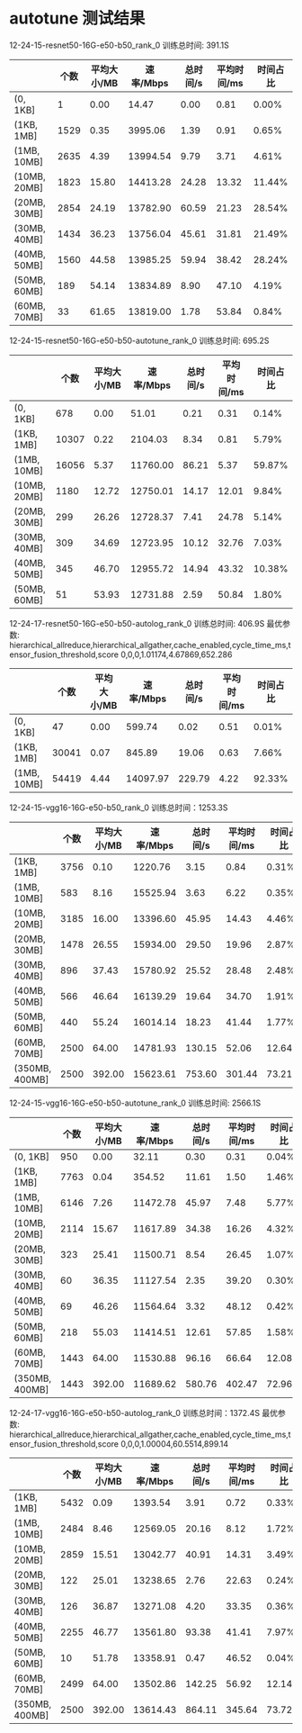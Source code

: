 # autotune 测试结果
12-24-15-resnet50-16G-e50-b50_rank_0
训练总时间: 391.1S

|   |个数|平均大小/MB|速率/Mbps|总时间/s|平均时间/ms|时间占比|
|---|---|---|---|---|---|---|
|(0, 1KB]|1|0.00|14.47|0.00|0.81|0.00%|
|(1KB, 1MB]|1529|0.35|3995.06|1.39|0.91|0.65%|
|(1MB, 10MB]|2635|4.39|13994.54|9.79|3.71|4.61%|
|(10MB, 20MB]|1823|15.80|14413.28|24.28|13.32|11.44%|
|(20MB, 30MB]|2854|24.19|13782.90|60.59|21.23|28.54%|
|(30MB, 40MB]|1434|36.23|13756.04|45.61|31.81|21.49%|
|(40MB, 50MB]|1560|44.58|13985.25|59.94|38.42|28.24%|
|(50MB, 60MB]|189|54.14|13834.89|8.90|47.10|4.19%|
|(60MB, 70MB]|33|61.65|13819.00|1.78|53.84|0.84%|




12-24-15-resnet50-16G-e50-b50-autotune_rank_0
训练总时间: 695.2S

|   |个数|平均大小/MB|速率/Mbps|总时间/s|平均时间/ms|时间占比|
|---|---|---|---|---|---|---|
|(0, 1KB]|678|0.00|51.01|0.21|0.31|0.14%|
|(1KB, 1MB]|10307|0.22|2104.03|8.34|0.81|5.79%|
|(1MB, 10MB]|16056|5.37|11760.00|86.21|5.37|59.87%|
|(10MB, 20MB]|1180|12.72|12750.01|14.17|12.01|9.84%|
|(20MB, 30MB]|299|26.26|12728.37|7.41|24.78|5.14%|
|(30MB, 40MB]|309|34.69|12723.95|10.12|32.76|7.03%|
|(40MB, 50MB]|345|46.70|12955.72|14.94|43.32|10.38%|
|(50MB, 60MB]|51|53.93|12731.88|2.59|50.84|1.80%|


12-24-17-resnet50-16G-e50-b50-autolog_rank_0
训练总时间: 406.9S
最优参数:
hierarchical_allreduce,hierarchical_allgather,cache_enabled,cycle_time_ms,tensor_fusion_threshold,score 
 0,0,0,1.01174,4.67869,652.286

|   |个数|平均大小/MB|速率/Mbps|总时间/s|平均时间/ms|时间占比|
|---|---|---|---|---|---|---|
|(0, 1KB]|47|0.00|599.74|0.02|0.51|0.01%|
|(1KB, 1MB]|30041|0.07|845.89|19.06|0.63|7.66%|
|(1MB, 10MB]|54419|4.44|14097.97|229.79|4.22|92.33%|





12-24-15-vgg16-16G-e50-b50_rank_0
训练总时间：1253.3S

|   |个数|平均大小/MB|速率/Mbps|总时间/s|平均时间/ms|时间占比|
|---|---|---|---|---|---|---|
|(1KB, 1MB]|3756|0.10|1220.76|3.15|0.84|0.31%|
|(1MB, 10MB]|583|8.16|15525.94|3.63|6.22|0.35%|
|(10MB, 20MB]|3185|16.00|13396.60|45.95|14.43|4.46%|
|(20MB, 30MB]|1478|26.55|15934.00|29.50|19.96|2.87%|
|(30MB, 40MB]|896|37.43|15780.92|25.52|28.48|2.48%|
|(40MB, 50MB]|566|46.64|16139.29|19.64|34.70|1.91%|
|(50MB, 60MB]|440|55.24|16014.14|18.23|41.44|1.77%|
|(60MB, 70MB]|2500|64.00|14781.93|130.15|52.06|12.64%|
|(350MB, 400MB]|2500|392.00|15623.61|753.60|301.44|73.21%|




12-24-15-vgg16-16G-e50-b50-autotune_rank_0
训练总时间: 2566.1S

|   |个数|平均大小/MB|速率/Mbps|总时间/s|平均时间/ms|时间占比|
|---|---|---|---|---|---|---|
|(0, 1KB]|950|0.00|32.11|0.30|0.31|0.04%|
|(1KB, 1MB]|7763|0.04|354.52|11.61|1.50|1.46%|
|(1MB, 10MB]|6146|7.26|11472.78|45.97|7.48|5.77%|
|(10MB, 20MB]|2114|15.67|11617.89|34.38|16.26|4.32%|
|(20MB, 30MB]|323|25.41|11500.71|8.54|26.45|1.07%|
|(30MB, 40MB]|60|36.35|11127.54|2.35|39.20|0.30%|
|(40MB, 50MB]|69|46.26|11564.64|3.32|48.12|0.42%|
|(50MB, 60MB]|218|55.03|11414.51|12.61|57.85|1.58%|
|(60MB, 70MB]|1443|64.00|11530.88|96.16|66.64|12.08%|
|(350MB, 400MB]|1443|392.00|11689.62|580.76|402.47|72.96%|



12-24-17-vgg16-16G-e50-b50-autolog_rank_0
训练总时间：1372.4S
最优参数:
hierarchical_allreduce,hierarchical_allgather,cache_enabled,cycle_time_ms,tensor_fusion_threshold,score 
0,0,0,1.00004,60.5514,899.14


|   |个数|平均大小/MB|速率/Mbps|总时间/s|平均时间/ms|时间占比|
|---|---|---|---|---|---|---|
|(1KB, 1MB]|5432|0.09|1393.54|3.91|0.72|0.33%|
|(1MB, 10MB]|2484|8.46|12569.05|20.16|8.12|1.72%|
|(10MB, 20MB]|2859|15.51|13042.77|40.91|14.31|3.49%|
|(20MB, 30MB]|122|25.01|13238.65|2.76|22.63|0.24%|
|(30MB, 40MB]|126|36.87|13271.08|4.20|33.35|0.36%|
|(40MB, 50MB]|2255|46.77|13561.80|93.38|41.41|7.97%|
|(50MB, 60MB]|10|51.78|13358.91|0.47|46.52|0.04%|
|(60MB, 70MB]|2499|64.00|13502.86|142.25|56.92|12.14%|
|(350MB, 400MB]|2500|392.00|13614.43|864.11|345.64|73.72%|




